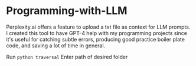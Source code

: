 # Programming-with-LLM
Perplexity.ai offers a feature to upload a txt file as context for LLM prompts. 
I created this tool to have GPT-4 help with my programming projects since it's useful for catching subtle errors, producing good practice boiler plate code, and saving a lot of time in general.

Run `python traversal`
Enter path of desired folder
